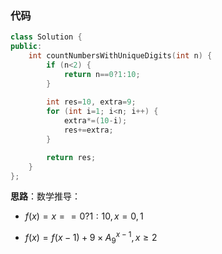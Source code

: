 ### 代码

```c++
class Solution {
public:
    int countNumbersWithUniqueDigits(int n) {
        if (n<2) {
            return n==0?1:10;
        }
        
        int res=10, extra=9;
        for (int i=1; i<n; i++) {
            extra*=(10-i);
            res+=extra;
        }

        return res;
    }
};
```

**思路**：数学推导：

- $f(x)=x==0?1:10, x=0,1$

- $f(x)=f(x-1)+9×A_9^{x-1}, x\geq2$


